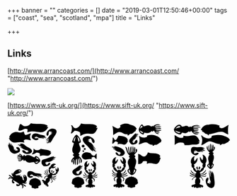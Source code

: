 +++
banner = ""
categories = []
date = "2019-03-01T12:50:46+00:00"
tags = ["coast", "sea", "scotland", "mpa"]
title = "Links"

+++
## Links


[http://www.arrancoast.com/](http://www.arrancoast.com/ "http://www.arrancoast.com/")

![](https://www.arrancoast.com/wp-content/uploads/2018/06/coast150.jpg)

[https://www.sift-uk.org/](https://www.sift-uk.org/ "https://www.sift-uk.org/")

<svg version="1.1" viewBox="0 0 573 170.79" class="sift-logo-svg">
<g id="Layer_T">
	<g>
		<path d="M471.91,56.74c8.69-1.6,15.36,1.67,20.89-3.67c0.63-0.6,1.23-2.14,0.9-2.53c-0.65-0.76-1.79-0.19-3.2-0.85
			c0.81-1.34,3.2-0.58,4.04-1.48c-10.74-26.89-21.29-9.47-41.42-14.6c-2.05,1.29,0.84,3.75-1.73,4.77
			c-10.29,4.1-19.71-7.36-21.84-6.21c0.61,2.96,1.19,20.76,0.25,24.58c1.69,0.62,7.72-8.25,21.02-5.29c2.5,0.56,4.23,2.04,4.26,5.68
			C455.1,58.24,465.32,57.96,471.91,56.74"/>
		<path d="M524.34,115.58c0.7-2.77,2.06-5.5,2.21-8.33C530.12,108.81,526.68,113.17,524.34,115.58 M518.36,107.58
			c0.85,2.43,0.96,4.95,2.24,7.32C518.5,114.22,513.86,109.18,518.36,107.58 M528.4,81.04c0.69-1.76,2.48-1.8,1.85-2.63
			c-0.82-1.89-3.55-1.9-2.24-4.52c4.91-3.96,7.47-10.33,3.85-12.91c-1.95,2.54-0.31,7.69-3.31,8.6c1.1-4.46,2.54-8.74,0.59-13.47
			c-2.16,3.64-0.55,9.92-2.79,11.97c0.46-4.48,0.97-7.86-0.53-13.48c-2.16,5.25,0.12,10.58-2.69,15.82
			c-1.26-5.17,0.4-11.73-0.76-16.89c-3.39,3.19-0.8,14.55-1.98,17.78c-2-4.7-2.5-9.94-2.11-14.59c-3.42,4.91-0.45,10.51,0.28,15.52
			c-3.58-4.26-3.95-8.5-4.36-12.67c-4.74,4.57,0.63,12.07,6.03,17.29c-1.19,0.87-2.67,1.96-2.85,2.84c0.22,1.14,2.55,1.6,2.66,2.5
			c-7.86,9.98-1.35,15.11-2.12,22.68c-8.03,6.12-2.81,7.93,3,14.31c5.57,0.35,9.03-7.93,9.63-11.81c-0.71-1.98-1.33-1.18-2.96-3.19
			C529.04,95.98,533.97,89.6,528.4,81.04"/>
		<path d="M568.79,5.71c-8.5,4.1-18.12,13.58-24.23,5.13c0.1-1.23,1.01-1.71,0.93-3.09c-8-4.11-19.54-5.1-29.33-2.28
			c-0.11-0.05-0.24-0.09-0.34-0.12c-0.25-0.09-0.78-0.27-1.04-0.24c-7.97,0.74-13.99,6.07-17.25,12.93
			c1.31,2.08,5.19,1.59,2.85,4.84c5.91,0.78,7.89,7.33,11.89,6.2c0.09-0.03,0.17-0.06,0.26-0.09c2.4,0.05,2.55,3.54,4.99,3.54
			c0.96-0.73-0.04-2.28,0.56-3.09c7.32,0.67,21.6-6.3,32.2-6.16c6.81,0.09,11.84,5.88,17.79,6.86
			C566.82,23.89,566.81,11.86,568.79,5.71"/>
		<path d="M487.19,112.19c2.12,0.46,3.86,6.56,0.97,9.36c-0.69-4.7-3.88-4.93-2.63-7.22C487.05,114.97,487.62,115.38,487.19,112.19
			 M496.03,114.63c-1.58,0.54-2.18,0.93-1.46-2.23c-2.18,0.33-4.41,6.31-1.77,9.28C493.89,117.03,497.1,117,496.03,114.63
			 M510.98,135.95c-0.81-0.17-2.33,1.12-3.44,1.31c-1.17,0.18-3.5,0.23-4.73,0.2c-1.79-0.04-5.2,0.07-6.42-1.12
			c0.01-0.32,0.01-0.65-0.01-1c2.35,0.76,7.21,0.24,9.5-0.63c1.52-0.59,4.6-2.58,5.73-3.74c0.62-0.67-0.34-3.47-0.92-2.27
			c-2.43,5.07-11.62,5.87-14.39,5.4c-0.26-0.04-0.05-0.52-0.07-0.76c1.05-1.69,5.53-0.98,7.52-2.29c1.3-0.85,8.84-8.26,6.07-9.84
			c-1.07,2.55-1.56,2.46-3.26,4.48c-1.09,1.27-3.89,3.68-4.7,4.22c-1.17,0.8-4.43,0.98-5.88,1.83c-0.07-0.36-0.15-0.68-0.24-0.96
			c-0.02-0.05-0.2-0.49-0.22-0.53c-0.13-0.26-0.28-0.54-0.44-0.79c-0.06-0.07-0.12-0.14-0.18-0.23c-0.19-0.28-0.4-0.56-0.64-0.8
			l0.01,0.01c0.21-0.06,0.38-0.13,0.54-0.2c0.04-0.02,0.07-0.03,0.11-0.06c0.16-0.07,0.29-0.15,0.39-0.24
			c0.02-0.01,0.04-0.03,0.04-0.04c0.11-0.07,0.19-0.17,0.26-0.26c0.01-0.01,0.03-0.02,0.04-0.05c0.07-0.09,0.15-0.19,0.19-0.31
			c0.01-0.01,0.01-0.04,0.02-0.07c0.05-0.1,0.07-0.2,0.11-0.32c0-0.01,0-0.02,0.01-0.04c0.01-0.01,0-0.02,0-0.02
			c1.91-0.15,6.28-3.57,7.79-5.57c1.46-1.89,1.94-4.04,1.33-5.26c0.09,0.01,0.18,0.04,0.27,0.05c2.17,0.06,3.42-2.01,3.96-5.57
			c0.41-2.56,0.6-4.78-0.31-5.98c2.95-2.42,3.89-7.8,2.06-13.13c-1.9-5.46-6.06-9.05-9.9-8.82c3.73,4.58,1.31,13.26-0.21,14.07
			c0,0-3.3-4.71-5.43-9.12c-0.89,2.66-0.86,6.08,0.32,9.49c1.48,4.29,4.37,7.42,7.42,8.46c-0.88,1.02-1.53,2.36-1.76,3.92
			c-0.35,2.21,0.7,4.76,1.68,5.72c-1.24,0.13-2.76,1.11-3.95,2.69c-1.08,1.42-2.84,4.18-3.69,6.28c-0.44-0.57-1.13-1.09-2.02-1.44
			c-0.01,0-0.02,0-0.03-0.02c-0.2-0.08-0.4-0.15-0.61-0.21c-0.04-0.01-0.08-0.01-0.1-0.03c-0.24-0.07-0.46-0.13-0.7-0.18h-0.07
			c-0.21-0.06-0.43-0.09-0.65-0.12c-0.06,0-0.12-0.01-0.18-0.01l-1.52-0.05c-0.06,0-0.12,0.01-0.19,0.01
			c-0.22,0.02-0.44,0.03-0.67,0.07c-0.02,0-0.03,0-0.06,0c-0.24,0.05-0.48,0.09-0.71,0.14c-0.04,0.01-0.07,0.01-0.1,0.01
			c-0.22,0.08-0.42,0.13-0.62,0.2c-0.02,0.01-0.02,0.01-0.04,0.01c-0.9,0.31-1.65,0.77-2.13,1.33c-0.67-2.15-1.66-4.32-2.5-5.64
			c-0.94-1.45-2.21-2.36-3.28-2.56c0.93-0.79,1.54-2.68,1.3-4.69c-0.16-1.42-0.7-2.68-1.46-3.61c2.79-0.92,6.09-3.47,8.07-7.72
			c1.58-3.37,1.85-6.76,1-9.38c-2.72,4.39-6.68,9.04-6.68,9.04c-1.36-0.75-3.26-8.73,0.29-12.86c-3.48-0.24-7.38,3-9.28,7.95
			c-1.86,4.87-1.18,9.81,1.42,12.05c-0.88,1.08-0.76,3.1-0.48,5.46c0.37,3.27,1.96,4.46,3.85,4.52c0.09,0,0.16-0.02,0.24-0.03
			c-0.62,1.03-0.35,2.94,0.78,4.69c1.18,1.83,4.21,5.27,6.1,5.54h-0.01c0.01,0.04,0.01,0.05,0.01,0.06
			c0.01,0.11,0.03,0.21,0.07,0.33c0,0.02,0.01,0.04,0.01,0.06c0.03,0.11,0.08,0.22,0.16,0.33c0,0.02,0.02,0.04,0.04,0.06
			c0.06,0.08,0.14,0.18,0.22,0.26c0.01,0.01,0.03,0.03,0.05,0.05c0.11,0.09,0.23,0.18,0.38,0.26c0.03,0.01,0.07,0.03,0.11,0.06
			c0.16,0.08,0.31,0.15,0.52,0.22l0.01,0.01c-0.25,0.22-0.49,0.49-0.71,0.75c-0.06,0.07-0.12,0.16-0.19,0.22
			c-0.19,0.23-0.35,0.49-0.51,0.75c-0.03,0.04-0.25,0.48-0.27,0.53c-0.11,0.26-0.21,0.58-0.31,0.94c-1.37-0.93-4.63-1.3-5.73-2.16
			c-0.74-0.59-3.38-2.81-4.39-4.15c-1.57-2.07-0.89-0.92-1.81-3.51c-2.85,1.48,3.01,7.74,4.23,8.67c1.87,1.4,6.41,0.97,7.31,2.71
			c-0.05,0.23-0.1,0.5-0.13,0.77c-3.7-0.36-12.66-1.42-12.66-5.45c-1.27-0.41-1.68,1.52-1.11,2.22c1.03,1.22,2.69,2.6,4.16,3.28
			c2.2,1,7,1.79,9.43,1.18c-0.05,0.34-0.09,0.67-0.11,1c-1.33,1.11-4.69,0.81-6.49,0.74c-1.25-0.06-3.55-0.23-4.68-0.49
			c-1.11-0.25-2.18-1.62-2.98-1.49c-0.43,1.2-0.03,1.94,1.15,2.23c2.49,1.93,9.97,0.52,12.93,0.95c0,0.19,0.01,0.4,0.03,0.58
			c-2.41,0.39-5.62,2.94-6.2,4.03c-0.41,0.78-3.96,5.07-1.89,4.94c0.62-0.28,2.39-3.58,2.76-4.3c1.04-1.25,1.53-1.73,4.25-2.89
			c0.7-0.31,1.2,0.2,1.6,0.12c0.01,0.02,0.03,0.06,0.04,0.07c0,0,0.86,1.12,1.6,1.5c0.05,0.03,0.1,0.06,0.15,0.08
			c0.26,0.12,0.51,0.23,0.81,0.33c-2.07,1.32-3.55,3.94-3.68,7c-0.01,0.34-0.03,0.66-0.04,0.99c-0.02,0.06-0.02,0.13-0.02,0.19
			c0.01,0.02,0,0.02,0.01,0.04c-0.13,2.58-0.86,4.73,1.09,5.99l-0.42-0.01c-1.77,2.34-0.58,1.22-4.08,2.49
			c-1.57,0.56-4.05,0.24-5.18,1.7c-0.96,1.25-1.09,3.25,0.45,4.29c2.99,2.05,2.99-1.16,4.72-1.84c-1.8,3.66,3.14,5.48,4.07,1.91
			c0.61,1.84,2.77,2.77,4.85,2.7c2.07,0.19,4.3-0.6,5.07-2.4c0.62,3.61,5.7,2.08,4.2-1.67c1.68,0.78,1.39,3.99,4.56,2.1
			c1.63-0.94,1.65-2.94,0.8-4.24c-1-1.52-3.51-1.34-5-2c-3.38-1.48-2.3-0.28-3.88-2.73l-0.4,0c2.05-1.15,2.19-3.33,2.28-5.91
			c0.01,0,0-0.02,0-0.03c0.01-0.07,0.01-0.13,0.02-0.19c0.01-0.32,0.01-0.63,0.03-0.98c0.13-3.06-1.12-5.76-3.08-7.22
			c0.3-0.06,0.56-0.16,0.82-0.26c0.06-0.02,0.1-0.05,0.17-0.08c0.78-0.35,1.72-1.41,1.72-1.41c0.01-0.02,0.03-0.04,0.05-0.06
			c0.39,0.1,0.99,0.04,1.68,0.39c2.62,1.31,2.26,1.51,2.72,2.13c0.59,0.8,2.37,4.99,2.64,5.64c1.49,1.28,0.4-2.35,0.42-2.27
			c-0.27-1-1.52-2.81-1.94-3.79c-0.6-1.37-2.47-3.46-4.84-3.98c0.01-0.18,0.04-0.39,0.06-0.58c3-0.24,10.66,1.58,13.33-0.19
			C510.84,137.89,511.3,137.17,510.98,135.95"/>
		<path d="M514.23,154.73c-0.24-6.53,4.65-7.73,1.68-13.85c-10.02,1.86-5.53,18.58,0.44,23.56c1.55,1.28,6.49,3.88,9.6,3.34
			c7.35-1.33,7.4-10.28,6.43-18.76c-0.99-8.44-1.02-19.89-6.62-24.28c-0.57,0.92,1.84,4.91,0.52,5.54c-1.61-2.49-3-6.53-5.19-7.51
			c0.08,0.76,3.36,4.83,2.05,5.41c-0.82-1.03-3.51-5.55-4.43-5.57c0.85,2.83,4.56,7.29,4.74,10.41c0.26,0.43-0.07,0.7-0.54,0.65
			c-0.92-1.91-4.13-8.31-5.58-8.77c0.99,3.24,5.96,10.72,6,13.58c0,0.19-0.35,0.28-0.37,0.48c-1.22-2.33-3.32-9.12-5.79-9.88
			c5.29,9.96-0.14,11.86,6.5,23.77c-0.65-0.41-1.76-1.53-1.76-1.53s-0.34-0.04-0.34,0.28c0.93,1.35,1.4,1.16,1.79,2.31
			c-0.19,0.16-0.34,0.39-0.34,0.39l-2.43-2.3c0,0-0.3,0.02-0.41,0.23c0.31,0.75,2.43,2.95,2.3,3.02c-0.04,0.03-0.19,0.4-0.33,0.31
			c-0.76-0.46-1.86-2.43-2.53-2.48c-0.24-0.02-0.27,0.17-0.24,0.37c0.05,0.53,2.15,2.62,2.08,3.24c-0.05,0.39-1.9-0.41-2.84-0.7
			C517.66,155.43,514.95,155.52,514.23,154.73"/>
		<path d="M480.18,79.23c5.25,0.66,7.27-3.95,11.6-0.72c-3.62,9.48-16.21,4.32-18.94-1.91c-0.71-1.61-1.51-6.74-0.35-9.72
			c2.77-7.01,7.9-4.21,14.55-3.77c6.62,0.46,11.79-2.94,20.54,3.21c-1.64,0.88-5.02,0.33-5.49,1.74c2.09,0.97,5.4,1.99,6.27,3.87
			c-0.63,0.1-3.07-2.04-3.5-0.67c0.87,0.55,3.39,1.04,3.45,1.91c-2.34-0.16-5.11-2.17-7.65-1.64c-0.36-0.16-0.57,0.22-0.52,0.66
			c1.58,0.45,4.1,0.54,4.52,1.83c-2.67-0.23-6.13-1.75-8.46-1.15c-0.16,0.03-0.22,0.4-0.37,0.45c1.93,0.64,6.26,0.11,6.97,2.31
			c-8.31-2.84-11.43,2.73-19.17-4.99c0.16,0.69,0.78,1.89,0.78,1.89s-0.05,0.34-0.29,0.31c-0.84-1.06-0.58-1.49-1.4-1.99
			c-0.17,0.16-0.39,0.28-0.39,0.28l1.24,2.62c0,0-0.09,0.29-0.28,0.37c-0.51-0.38-1.73-2.67-1.82-2.56
			c-0.02,0.03-0.36,0.15-0.32,0.3c0.19,0.78,1.47,2.06,1.34,2.73c-0.03,0.22-0.18,0.22-0.34,0.18c-0.4-0.1-1.54-2.37-2.03-2.36
			c-0.32,0.01-0.23,1.64-0.18,2.59C480.17,75.97,479.69,78.5,480.18,79.23"/>
		<path d="M500.93,44.81c-0.08,6.53-3.06,13.17-2.25,13.03c6.27-1.03,15.1-9.95,20.84-9.84c8.95,0.17,16.61,7.12,26.84,6.84
			c0.69,0.75-0.89,2.15,0.33,2.87c3.38,0.09,4.07-3.1,7.42-3.03c0.12,0.03,0.23,0.06,0.36,0.09c5.39,1.22,9.35-4.69,14.45-5.24
			c-1.53-3.03,1.68-2.48,3.08-4.36c-1.78-6.38-7.65-8.01-13.22-10.49c-0.19-0.09-0.63-0.06-0.83-0.06c-0.1-0.01-0.2,0-0.3,0.02
			c-6.24-4.6-25.4-3.81-32.72-0.27c-0.26,1.26,0.44,1.75,0.34,2.87c-6.34,7.57-22.2,0.71-25.92-4.84
			C496.59,31.83,501.02,38.3,500.93,44.81"/>
		<path d="M432.47,15.66c0.73-2.86,10.05-11.33,12.11-4.23C441.01,13.04,435.16,13.31,432.47,15.66 M431.54,20.35
			c2.55,0.96,10.15,3.84,13.11,4.01C443.82,29.9,430.49,22.51,431.54,20.35 M493.96,26.08c-4.1-2.65-13.14-1.91-14.69-4.58
			c4.1,0.35,7.33,1.6,12.35-0.64c-4.06-2.29-9.59-0.01-14-3.25c5-1.84,9.69,0.89,14.26-0.86c-2.1-3.98-11.83-1.21-14.65-2.51
			c4.68-2.73,13.93-1.84,19.74-1.67c-5.61-3.84-15.54-1.74-20.31-0.55c4.52-4.67,12.76-3.59,17.98-3.54
			c-5.36-3.57-16.46-2.58-22.41,2.68c-0.71-1.06-1.53-1.47-2.39-1.58c-1.07,1.08-2.04,1.52-2.95,1.66
			c-8.97-6.75-8.47-0.68-18.57-1.32c-4.85-10.29-16.25-1.85-20.1,6.65c-1.06,10.64,14.38,14.46,16.88,13.46
			c2.81-1.19,1.89-2.54,3.7-4.51c10.85,1.6,8.41,3.49,17.85-3.37c0.79,1.01,1.51,1.58,2.37,1.99c2.02-1.04,2.51-3.32,4.74-2.07
			c4.12,8.07,12.23,8.63,17.38,7.49c-1.71-1.9-13.22-1.9-13.58-5.59C481.53,25.1,487.79,28.45,493.96,26.08"/>
	</g>
</g>
<g id="Layer_F">
	<path d="M285.18,33.75c-2.01,4.04-4.48,11.45-8.15,10.8c-3.02-0.54-3.17-6.81-6.47-6.05c0.69,0.92-1.63,17.09-0.81,15.32
		c2.47,0.83,5.29-3.61,7.01-5.53c2.99-0.25,5.4,0.44,7.08,2.3c0.94,1.5-1.52,5.62-0.28,5.11c12.98-5.24,18.02,9.75,26.55-9.09
		c0.31-0.67-1.26-0.54-2.12-0.41c0.03-1.51,1.97-0.83,1.35-2.73C305.92,32.86,285.18,33.75,285.18,33.75"/>
	<path d="M361.32,76.11c-2.48,6.88-5.87,10.95-10.97,10.95c-4.43,0-9.99-7.99-14.54-6.4c1,1.51-0.2,25.87,0.74,25.72
		c4.62-0.7,9.59-0.43,11.84-6.98c3.31-0.73,7.07-1.24,10.1,0.07c1.45,2.39-0.97,4.46,0.42,6.13c17.44-6.6,27.7,13.15,35.02-15.36
		c-0.56-0.94-1.56-0.76-2.6-0.5c-0.07-2.47,1.96-1.39,1.44-4.63C386.15,75.24,371.04,81.31,361.32,76.11"/>
	<path d="M335.62,153.55c-0.27-1.43-1.1-1.46-0.8-2.97c0.55-2.68-0.96-1.75-1.01-3.78c-0.1-3.7-2.62-2.07-3.1-3.67
		c-0.78-2.61-2.64-0.73-3.2-1.77c-1.02-1.89-2.06-0.19-2.94-1.5c-1.39-2.05-3.21,0.47-4.13-0.79c-0.9-1.26-1.7-0.75-1.7-0.75
		s-0.8-0.51-1.71,0.75c-0.91,1.26-2.73-1.26-4.11,0.79c-0.88,1.31-1.92-0.39-2.94,1.5c-0.57,1.05-2.61-0.75-3.21,1.77
		c-0.38,1.63-3.2,0.51-3.09,3.67c0.05,2.01-1.66,1.18-1.02,3.78c0.36,1.51-0.54,1.54-0.81,2.97c-0.27,1.44-1.06,3.44,7.48,6.7
		c-0.7,4.47-0.96,6.31,5.72,6.07c0,0,1.17,1.55,2.94,1.21h1.5c1.77,0.34,2.94-1.21,2.94-1.21c6.68,0.24,6.42-1.6,5.73-6.07
		C336.7,156.99,335.9,154.99,335.62,153.55"/>
	<path d="M269.87,8.29c7.51,4.05,16.31,11.48,20.86,2.07c-0.19-1.33-1.03-1.81-1.08-3.29c6.59-4.82,17.72-6.79,25.32-2.01
		c0.11-0.03,0.2-0.05,0.29-0.05c0.21-0.03,0.66-0.09,0.87-0.01c6.39,2.35,12.82,3.69,16.28,10.94c-0.94,2.32-4.37,1.98-2.03,5.37
		c-5.09,1.12-7.64,8.36-13.49,7.44c-0.14-0.02-0.26-0.04-0.39-0.07c-3.45,0.24-3.33,4.02-6.82,4.21c-1.46-0.7-0.17-2.47-1.09-3.29
		c-10.44,1.29-12.47-6.17-21.7-5.52c-5.93,0.4-11.12,6.1-15.07,7.38C271.93,24.72,271.97,15.17,269.87,8.29"/>
	<path d="M340,45.11c0.02-5.72-2.38-11.81-1.2-10.96c5.6,3.96,13.11,6.24,20.27,1.95c0.45-0.93-0.54-1.46-0.35-2.6
		c5.87-3.05,18.49-3.5,24.3,0.83c0.09-0.02,0.18-0.02,0.27-0.02c0.18,0.01,0.57-0.01,0.75,0.07c5.12,2.38,10.37,5.99,12.18,11.82
		c-1.21,1.66-2.09,0.63-0.6,3.41c-4.59,0.39-10.17,8.61-15.09,7.37c-0.13-0.04-0.23-0.06-0.34-0.1c-3.03-0.15-3.54,2.75-6.6,2.57
		c-1.15-0.7,0.56-2.6-0.4-2.6c-10.82,0-9.81-6-17.9-6.32c-5.2-0.19-13.7,5.21-17.54,5.21C336.93,55.74,339.98,50.7,340,45.11"/>
	<path d="M283.54,111.11c2.14,0.39,4.09,6.43,1.3,9.29c-0.86-4.67-4.06-4.82-2.88-7.13C283.52,113.86,284.1,114.27,283.54,111.11
		 M292.47,113.33c-1.56,0.59-2.15,0.99-1.55-2.18c-2.15,0.38-4.18,6.36-1.44,9.28C290.42,115.78,293.63,115.67,292.47,113.33
		 M308.83,134.57c-0.8-0.15-2.28,1.16-3.39,1.37c-1.16,0.21-4.15,0.65-5.4,0.65c-1.78,0.01-5.18,0.18-6.45-0.96
		c0-0.34,0.3-0.99-0.04-1.02c2.91,0.27,6.07,0,8.45-0.49c1.59-0.34,3.56-1.93,4.65-3.11c0.61-0.68,0.28-2.62-0.98-2.24
		c-0.2,4-8.53,4.39-12.24,4.62c-0.03-0.27-0.07-0.53-0.11-0.77c0.99-1.71,5.51-1.1,7.44-2.43c1.27-0.87,5.64-7.94,2.59-8.95
		c-0.51,2.7-0.01,1.45-1.25,3.75c-0.8,1.45-2.49,3.56-3.26,4.11c-1.15,0.82-4.41,1.07-5.83,1.94c-0.09-0.36-0.17-0.67-0.27-0.95
		c-0.02-0.05-0.21-0.48-0.24-0.52c-0.14-0.26-0.31-0.52-0.46-0.77c-0.06-0.07-0.13-0.15-0.18-0.23c-0.21-0.27-0.44-0.54-0.66-0.78
		c0,0.01,0,0.01,0.01,0.01c0.19-0.09,0.36-0.14,0.52-0.23c0.05,0,0.07-0.02,0.11-0.05c0.14-0.08,0.28-0.16,0.37-0.25
		c0.03-0.01,0.04-0.03,0.04-0.03c0.11-0.09,0.18-0.19,0.25-0.26c0.02-0.03,0.03-0.05,0.05-0.06c0.06-0.11,0.12-0.2,0.16-0.32
		c0.01-0.02,0.02-0.06,0.02-0.07c0.04-0.1,0.06-0.2,0.09-0.31c0-0.03,0.01-0.03,0.01-0.05c0-0.01,0-0.01,0-0.01
		c1.89-0.2,6.15-3.69,7.59-5.71c1.38-1.92,1.79-4.06,1.15-5.26c0.09,0.01,0.18,0.04,0.26,0.04c2.17,0.01,2.38-2.29,2.41-5.12
		c0.01-2.05-0.1-3.78-0.95-4.63c2.02-2.2,2.14-6.5,0.1-10.47c-2.11-4.05-5.79-6.42-8.75-5.86c3.44,3.19,2.54,10.23,1.44,11.01
		c0,0-3.13-3.33-5.29-6.55c-0.4,2.16,0.03,4.84,1.34,7.38c1.65,3.18,4.27,5.32,6.77,5.83c-0.58,0.88-0.93,2-0.94,3.24
		c-0.01,1.76,0.65,3.32,1.68,4.26c-1.25,0.16-2.73,1.15-3.87,2.75c-1.03,1.44-2.67,4.22-3.45,6.34c-0.46-0.57-1.18-1.06-2.07-1.39
		c-0.02-0.01-0.02-0.01-0.04-0.02c-0.19-0.07-0.4-0.14-0.62-0.19c-0.03-0.02-0.07-0.03-0.11-0.04c-0.22-0.06-0.46-0.12-0.69-0.16
		c-0.03,0-0.06,0-0.08-0.01c-0.21-0.04-0.44-0.06-0.66-0.09c-0.05-0.01-0.12-0.01-0.18-0.02l-1.51-0.02
		c-0.07,0.02-0.14,0.02-0.2,0.03c-0.2,0.01-0.43,0.03-0.65,0.05c-0.03,0.01-0.05,0.01-0.07,0.01c-0.26,0.06-0.47,0.1-0.7,0.16
		c-0.05,0.01-0.08,0.02-0.12,0.03c-0.21,0.06-0.41,0.12-0.62,0.21c-0.01,0-0.01,0-0.04,0.01c-0.9,0.33-1.62,0.8-2.08,1.36
		c-0.75-2.13-2.36-4.93-3.37-6.38c-1.12-1.62-2.58-2.63-3.82-2.82c1.03-0.93,1.72-2.47,1.73-4.22c0.01-1.25-0.34-2.36-0.89-3.25
		c2.5-0.47,5.16-2.59,6.85-5.75c1.35-2.51,1.81-5.17,1.45-7.35c-2.22,3.19-5.39,6.47-5.39,6.47c-1.09-0.8-1.89-7.84,1.6-10.98
		c-2.96-0.62-6.67,1.71-8.82,5.73c-2.12,3.95-2.06,8.26-0.05,10.47c-0.87,0.82-0.99,2.56-1.01,4.61c-0.01,2.85,0.16,5.13,2.32,5.16
		c0.1,0.01,0.17-0.03,0.28-0.04c-0.67,1.19-0.28,3.34,1.07,5.28c1.41,2.04,5.63,5.59,7.52,5.81c0,0,0,0.02-0.01,0.02
		c0.01,0.02,0.02,0.03,0.02,0.05c0.02,0.11,0.03,0.22,0.08,0.31c0.01,0.03,0.02,0.05,0.03,0.07c0.03,0.11,0.1,0.22,0.16,0.32
		c0.02,0.03,0.03,0.04,0.05,0.04c0.06,0.1,0.13,0.2,0.23,0.27c0.02,0.02,0.03,0.04,0.04,0.04c0.11,0.1,0.24,0.17,0.39,0.26
		c0.03,0.02,0.07,0.03,0.11,0.06c0.16,0.07,0.32,0.15,0.53,0.22h0.01c-0.26,0.23-0.47,0.49-0.69,0.75
		c-0.05,0.09-0.12,0.16-0.17,0.24c-0.17,0.24-0.33,0.5-0.49,0.76c-0.02,0.04-0.22,0.48-0.23,0.52c-0.1,0.27-0.19,0.61-0.28,0.95
		c-1.42-0.9-4.67-1.19-5.81-2.05c-0.77-0.57-2.42-2.68-3.2-4.15c-1.21-2.32-0.73-1.06-1.21-3.77c-3.06,0.96,1.22,8.09,2.47,9
		c1.93,1.35,6.45,0.82,7.41,2.53c-0.04,0.23-0.07,0.5-0.11,0.76c-3.7-0.26-10.34-0.34-10.44-3.92c-0.94-0.35-1.21,1.37-0.75,1.98
		c0.79,1.07,1.62,1.6,2.73,2.16c1.67,0.86,5.94,1.68,8.34,1.01c-0.04,0.34-0.06,0.67-0.07,1c-1.28,1.14-4.42,0.77-5.75,0.86
		c-0.92,0.08-1.96,0.21-2.81,0c-0.82-0.2-1.9-1.39-2.49-1.25c-0.29,1.06,0.02,1.7,0.9,1.94c1.9,1.67,7.17,0.03,10.14,0.39
		c0.01,0.19,0.03,0.39,0.05,0.58c-2.39,0.43-6.13,2.85-6.8,4.68c-0.48,1.31,0.27,4.55,1.06,5.64c-0.07-0.08,2.71,3.93,2.64,1.39
		c-0.42-0.8-2.36-4.35-2-5.93c0.31-1.35,1.4-2.09,4.09-3.32c0.7-0.32,1.21-0.5,1.6-0.58c0.02,0.03,0.03,0.04,0.05,0.07
		c0,0,0.91,1.08,1.66,1.46c0.04,0.02,0.1,0.04,0.14,0.07c0.27,0.12,0.52,0.21,0.83,0.31c-2.03,1.35-3.41,4-3.44,7.05
		c-0.01,0.34-0.01,0.65-0.01,0.97c0,0.07,0,0.13,0,0.19v0.04c-0.03,2.57,0.06,4.75,1.93,5.96l-0.38-0.01
		c-1.6,2.37-0.51,1.22-3.75,2.58c-1.46,0.6-3.8,0.33-4.82,1.81c-0.86,1.27-0.91,3.26,0.56,4.25c2.88,1.98,2.77-1.21,4.39-1.93
		c-1.58,3.69,3.13,5.4,3.87,1.82c0.66,1.83,2.7,2.68,4.67,2.58c1.95,0.14,4.03-0.7,4.68-2.5c0.7,3.56,5.43,1.93,3.9-1.78
		c1.61,0.76,1.46,3.95,4.37,2.01c1.51-0.98,1.45-2.97,0.62-4.25c-0.99-1.49-3.35-1.27-4.78-1.88c-3.24-1.4-2.17-0.23-3.74-2.62
		h-0.38c1.89-1.19,2.02-3.37,2.03-5.93v-0.04v-0.19v-0.97c0.02-3.04-1.32-5.7-3.33-7.1c0.3-0.08,0.56-0.17,0.81-0.29
		c0.06-0.01,0.11-0.06,0.16-0.07c0.77-0.38,1.68-1.46,1.68-1.46c0.01-0.01,0.03-0.05,0.04-0.05c0.39,0.08,0.91,0.26,1.61,0.6
		c2.66,1.24,3.52,1.75,4.06,4.13c0.07,1.29-1.68,4.35-2.12,5.15c-0.1,2.54,2.72-1.45,2.67-1.36c0.79-1.06,1.58-4.3,1.13-5.61
		c-0.64-1.85-4.34-4.32-6.73-4.78c0.02-0.18-0.15-0.62,0.05-0.58c3.16,0.62,11.4,1.01,13.98-0.81
		C308.77,136.49,309.2,135.77,308.83,134.57"/>
	<path d="M324.98,52.57c3-3.06,1.73-6.92,7.88-8.65c6.2,10.13-7.95,13.39-13.3,12.06c-1.37-0.34-3.98-3.04-5.36-5.27
		c-3.27-5.28,0.82-9.84,5.27-13.51c4.42-3.64,7.09-9.45,11.89-10.08c0.14,0.88-1.74,1.76-1.04,2.75c1.7-1,3.21-1.98,5.85-1.23
		c-0.47,0.71-4.69,0.85-4.01,1.79c0.8-0.37,4.22-1.12,5.14-0.45c-1.95,1.52-4.93,0.93-5.85,2.98c-0.29,0.18-0.14,0.5,0.18,0.67
		c1.09-0.91,2.4-1.8,3.4-1.32c-1.76,1.51-4.15,2.5-4.93,4.45c-0.06,0.12,0.14,0.33,0.11,0.47c1.38-1.07,2.9-3.67,4.6-2.84
		c-6.73,3.45-3.51,8.37-12.51,10.22c0.54,0.19,1.65,0.32,1.65,0.32s0.19,0.2,0.04,0.36c-1.1,0.09-1.27-0.29-2.01,0.06
		c0.02,0.19,0,0.39,0,0.39l2.36,0.37c0,0,0.14,0.19,0.1,0.38c-0.52,0.18-2.64-0.03-2.62,0.08c0.01,0.03-0.08,0.33,0.03,0.38
		c0.63,0.23,2.12-0.07,2.5,0.34c0.12,0.13,0.05,0.23-0.06,0.32c-0.27,0.24-2.34-0.03-2.59,0.33c-0.14,0.22-0.19,2.03,0.43,2.48
		C322.86,50.73,324.25,52.5,324.98,52.57"/>
	<path d="M290.27,80.19c0.6-0.55,1.88-1.58,1.63-1.75c-0.39-0.3-2.69,0.4-3.09,0.23c-0.15-0.07-0.27-0.15-0.16-0.3
		c0.29-0.48,2.1-0.51,2.74-0.86c0.13-0.06-0.09-0.32-0.08-0.36c-0.01-0.11-2.39,0.55-3.04,0.47c-0.1-0.14,0-0.37,0-0.37l2.57-0.84
		c0,0-0.1-0.18-0.13-0.39c-0.97-0.18-1.02,0.23-2.35,0.38c-0.21-0.12-0.05-0.34-0.05-0.34s1.23-0.37,1.77-0.68
		c-10.97,0.14-10.15-4.94-18.63-8.03c1.91-0.9,5.12,1.9,7.08,2.64c-0.09-0.13,0.08-0.37-0.03-0.48c-1.53-1.7-5.28-2.77-7.59-4.18
		c1.12-0.53,3.22,0.85,4.79,1.51c0.32-0.23,0.36-0.58-0.03-0.7c-1.75-1.76-5.21-2.16-7.21-3.4c0.56-0.48,2.92,0.66,3.97,0.84
		c0.47-1.07-2.82-1.2-3.26-1.62c1.83-0.6,4.47,0.37,6.76,0.97c0.47-1.09-1.99-1.54-2.13-2.4c5.73-0.43,9.99,1.38,16.3,3.95
		c6.33,2.58,13.31,9.29,11.33,15.04c-0.84,2.44-4.62,4.97-6.14,5.58c-5.85,2.34-19.32-0.92-16.66-8.81
		c5.46,0.24,4.36,4.21,9.03,6.56C288.52,82.64,289.53,80.66,290.27,80.19"/>
	<path d="M323.17,130.59c0.91-3.48,2.84-6.9,2.87-10.43C331.68,122.13,326.67,127.59,323.17,130.59 M313.94,120.84
		c1.03,2.95,0.94,5.94,2.59,8.84C314.2,128.93,307.84,122.14,313.94,120.84 M327.11,117c1.63-9.72,8.48-17.32-0.24-27.39
		c2.34-1.01,0.76-2.1,2.55-3.12c-1.32-2.24-4.23-2.42-2.63-5.3c6.31-4.38,9.35-11.37,4.39-14.16c-2.45,2.79,0.19,9.24-4.03,10.27
		c1.33-4.9,3.01-10.42,0.12-15.59c-2.66,4.02-0.29,12.53-3.36,14.79c0.4-4.9,1.17-10.27-1.16-16.42
		c-2.57,5.77,0.67,11.59-3.08,17.34c-2.1-5.63,0.42-11.24-1.44-16.86c-4.33,3.51-0.92,14.33-2.42,17.87
		c-3.14-5.14-2.19-15.26-4.11-17.32c-2.61,4.03,0.2,12.87,1.54,18.34c-5.36-4.63-4.27-17.45-10.39-17.53
		c3.65,6.8,3.45,16.7,11.72,22.8c-1.69,1.04-2.36,2.09-2.55,3.13c1.71,1.08,2.39,2.13,2.6,3.19c-10.93,11.87-1.04,17.89-1.7,26.83
		c-8.6,5.52-1.52,11.21,5.3,16.91c8.2,0.36,12.78-9.47,13.41-14.06C330.48,118.39,329.62,119.35,327.11,117"/>
	<path d="M341.05,15.55c0.22-3.01,4.49-12.06,6.51-4.68C345.42,12.64,343.05,13.02,341.05,15.55 M340.94,20.49
		c2.34,0.92,6.01,3.8,7.92,3.92C348.87,30.21,340.34,22.76,340.94,20.49 M391.69,24c-3-2.47-8.04-0.95-9.77-3.7
		c3.6,0.25,9,1.46,14.24-1.02c-5.03-2.27-11.95,0.27-16.23-2.99c4.07-2.07,10.92,0.65,15.74-1.32c-3.12-4.09-13.94-0.92-16.57-2.19
		c3.65-2.99,11.83-2.32,16.89-2.31c-5.42-3.86-13.75-1.37-17.7,0.01c3.24-5.01,10.54-4.12,15.09-4.22
		c-5.16-3.58-14.66-2.21-19.06,3.44c-0.77-1.09-1.54-1.48-2.3-1.57c-0.78,1.16-1.54,1.65-2.32,1.82c-8.75-6.8-13.31-0.28-19.87-0.73
		c-4.11-10.66-8.21-1.44-12.31,7.42c-0.19,10.39,10.69,14.79,12.2,13.7c1.69-1.31,0.96-2.7,1.94-4.8
		c7.12,1.44,12.22,3.26,19.42-4.17c0.82,1.02,1.54,1.6,2.33,2.01c1.61-1.15,1.7-3.54,3.81-2.3c4.74,8.32,8.23,8.54,12.54,7.21
		c-1.76-1.93-8.12-1.49-8.97-5.33C384.4,24.01,388.01,26.88,391.69,24"/>
</g>
<g id="Layer_I">
	<path d="M189.37,1.97c-3.22,6.84-9.41,13.57-15.87,12.01c-5.31-1.3-4.89-7.99-10.01-7.33c4.12,5.63,1.58,16.95-0.54,20.58
		c3.61,1.4,6.53-3.73,9.75-6.57c5.32,0.02,10.48,1.32,13.6,4c1.8,2.25,0.08,10.77,2.33,9.25c22.37-15.12,32.04,8.04,43.05-20.11
		c-0.81-0.86-2.27-0.63-3.79-0.31c-0.06-2.4,2.87-1.46,2.15-4.59C220.52-0.24,201.63,6.49,189.37,1.97"/>
	<path d="M181.46,132.53c4.88-3.27,2.91-8.41,9.09-8.98c4.47,10.24-11.16,13.7-16.62,11.52c-1.41-0.57-5.09-3.01-6.17-5.43
		c-2.56-5.77,2.43-9.5,7.63-12.31c5.18-2.79,8.88-8.02,13.98-7.77c-0.01,0.89-2.1,1.41-1.54,2.5c1.92-0.68,4.11-1.75,5.82-1.19
		c-0.33,0.43-3.2,0.67-2.64,1.74c0.89-0.22,2.8-1.45,3.37-0.99c-1.59,1.32-4.57,1.83-5.86,3.67c-0.33,0.12-0.22,0.48,0.08,0.71
		c1.28-0.71,2.93-2.18,4-1.68c-1.83,1.49-4.97,2.7-6.08,4.45c-0.08,0.13,0.1,0.37,0.04,0.5c1.62-0.8,4.04-3.74,5.85-2.88
		c-7.03,3.4-5.58,8.5-15.24,8.71c0.53,0.3,1.65,0.62,1.65,0.62s0.17,0.23-0.01,0.37c-1.17-0.11-1.28-0.53-2.11-0.32
		c0.01,0.2-0.06,0.39-0.06,0.39l2.38,0.78c0,0,0.12,0.22,0.05,0.38c-0.56,0.08-2.75-0.49-2.73-0.38c0.01,0.03-0.13,0.3-0.02,0.38
		c0.59,0.33,2.2,0.3,2.52,0.77c0.12,0.16,0.02,0.24-0.1,0.32c-0.32,0.18-2.44-0.45-2.74-0.15c-0.19,0.2,1.07,1.18,1.66,1.72
		C178.39,130.4,180.48,132.3,181.46,132.53"/>
	<path d="M213.79,78.11c1.91,3.47,5.76,7.4,9.42,6.92c3-0.39,3.29-5.72,6.54-5.02c-0.71,0.77,0.1,14.61-0.68,13.07
		c-2.46,0.65-4.01-3.21-5.68-4.87c-2.95-0.27-5.36,0.27-7.07,1.82c-0.97,1.26,1.47,3.29,0.51,4.17c-12.48-2.98-20.1,7.18-26.48-8.05
		c-0.25-0.61,1.26-0.43,2.11-0.32c0-1.27-1.63-0.67-1.28-2.35C195.79,76.76,199.99,73.98,213.79,78.11"/>
	<path d="M165.41,154c0.26-1.41,1.06-1.43,0.77-2.92c-0.53-2.63,0.92-1.72,0.96-3.7c0.09-3.63,2.5-2.04,2.96-3.59
		c0.74-2.57,2.52-0.72,3.06-1.75c0.97-1.86,1.97-0.18,2.82-1.47c1.33-2.01,3.06,0.45,3.94-0.77c0.86-1.24,1.62-0.74,1.62-0.74
		s0.77-0.49,1.64,0.74c0.86,1.23,2.6-1.24,3.93,0.77c0.85,1.29,1.84-0.38,2.82,1.47c0.54,1.03,2.48-0.74,3.05,1.75
		c0.37,1.58,3.06,0.49,2.96,3.59c-0.06,1.97,1.58,1.15,0.98,3.7c-0.35,1.48,0.51,1.51,0.77,2.92c0.26,1.41,1.01,3.37-7.16,6.56
		c0.67,4.39,0.92,6.18-5.46,5.96c0,0-1.12,1.52-2.81,1.19h-1.42c-1.69,0.33-2.81-1.19-2.81-1.19c-6.38,0.23-6.12-1.57-5.47-5.96
		C164.38,157.37,165.15,155.41,165.41,154"/>
	<path d="M216,118.38c-0.48,2.77,0.03,2.42,1.37,1.89c1,2.02-1.74,2.15-2.48,6.23C212.5,124,214.17,118.74,216,118.38
		 M208.35,120.33c-0.99,2.04,1.76,2.14,2.57,6.2c2.35-2.54,0.61-7.78-1.24-8.1C210.2,121.19,209.69,120.84,208.35,120.33
		 M194.9,138.94c-0.32,1.05,0.05,1.68,1.08,1.9c2.23,1.59,8.86,0.15,11.42,0.41c0.01,0.17,0.03,0.35,0.05,0.51
		c-2.06,0.41-5.23,2.56-5.78,4.18c-0.39,1.15,0.29,3.98,0.97,4.91c-0.04-0.07,2.37,3.42,2.29,1.2c-0.38-0.7-0.96-1.03-1.75-0.96
		c0.25-1.09,0.42-2.2,0.48-3.33c0.46-2.08,0.66-2.73,2.94-3.82c0.61-0.29,1.05-0.45,1.39-0.53c0.01,0.01,0.03,0.04,0.03,0.04
		c0,0,0.79,0.95,1.44,1.28c0.05,0.01,0.09,0.04,0.14,0.05c0.21,0.09,0.43,0.18,0.69,0.25c-1.72,1.23-2.88,3.55-2.86,6.2v0.85v0.18
		v0.03c0,2.24,0.11,4.15,1.74,5.18h-0.33c-1.35,2.1-0.43,1.07-3.21,2.3c-1.23,0.54-3.25,0.34-4.1,1.64
		c-0.71,1.12-0.76,2.86,0.53,3.71c2.5,1.7,2.38-1.1,3.75-1.75c-1.31,3.24,2.75,4.67,3.34,1.55c0.56,1.58,2.35,2.31,4.02,2.19
		c1.7,0.09,3.45-0.65,4.01-2.25c0.64,3.13,4.67,1.63,3.31-1.59c1.39,0.63,1.3,3.42,3.77,1.7c1.26-0.87,1.21-2.61,0.48-3.71
		c-0.88-1.29-2.88-1.06-4.13-1.59c-2.78-1.19-1.85-0.18-3.23-2.25l-0.33,0.01c1.6-1.07,1.68-2.96,1.65-5.21v-0.04v-0.17
		c0-0.28,0-0.56-0.01-0.85c-0.02-2.67-1.21-4.98-2.95-6.17c0.26-0.08,0.49-0.16,0.71-0.26c0.03-0.03,0.08-0.05,0.13-0.07
		c0.64-0.34,1.42-1.28,1.42-1.28c0.01-0.02,0.02-0.04,0.03-0.06c0.34,0.07,0.77,0.23,1.38,0.5c2.3,1.07,2.5,1.71,3.01,3.78
		c0.08,1.13,0.25,2.22,0.52,3.31c-0.8-0.03-1.37,0.29-1.74,1c-0.05,2.21,2.32-1.3,2.27-1.22c0.68-0.96,1.32-3.78,0.91-4.94
		c-0.57-1.59-3.78-3.7-5.83-4.08c0.01-0.17,0.02-0.34,0.04-0.51c2.55-0.31,9.21,1.04,11.41-0.58c1.03-0.24,1.39-0.86,1.06-1.91
		c-0.7-0.13-1.94,1.04-2.9,1.23c-0.98,0.2-2.97,0.32-4.03,0.33c-1.55,0.03-4.45,0.24-5.54-0.76c-0.01-0.29-0.03-0.58-0.07-0.88
		c2.07,0.58,6.2-0.02,8.13-0.86c1.28-0.56,3.03-1.73,3.96-2.78c0.51-0.6,0.21-2.28-0.89-1.94c-0.12,3.5-8.13,4.28-11.31,4.51
		c-0.03-0.23-0.06-0.47-0.09-0.67c0.82-1.5,4.7-1.03,6.36-2.22c1.07-0.79,4.73-7.02,2.11-7.86c-0.41,2.36,0,1.28-1.03,3.29
		c-0.68,1.29-2.08,3.14-2.74,3.63c-0.97,0.76-3.77,1.01-4.97,1.79c-0.07-0.3-0.16-0.6-0.24-0.82c-0.01-0.05-0.18-0.43-0.2-0.47
		c-0.14-0.23-0.28-0.45-0.42-0.66c-0.05-0.07-0.1-0.14-0.15-0.22c-0.18-0.22-0.37-0.45-0.58-0.65h0c0.18-0.07,0.32-0.14,0.45-0.2
		c0.03-0.02,0.06-0.03,0.09-0.05c0.13-0.08,0.24-0.15,0.33-0.23c0.02,0,0.02-0.02,0.04-0.03c0.08-0.06,0.14-0.15,0.2-0.23
		c0.01,0,0.03-0.01,0.04-0.04c0.05-0.09,0.11-0.19,0.14-0.29c0.01-0.01,0.01-0.03,0.02-0.05c0.04-0.09,0.05-0.18,0.07-0.28
		c0-0.01,0-0.02,0.01-0.04c-0.01,0-0.01-0.01-0.01-0.01c1.63-0.19,5.24-3.3,6.45-5.07c1.16-1.7,1.49-3.57,0.92-4.61
		c0.08,0,0.16,0.04,0.23,0.03c1.86-0.01,2.01-2.03,2-4.5c-0.02-1.79-0.12-3.31-0.87-4.04c1.72-1.93,1.78-5.69-0.04-9.14
		c-1.85-3.51-5.03-5.54-7.57-5c2.99,2.73,2.31,8.89,1.37,9.59c0,0-2.71-2.87-4.61-5.66c-0.31,1.91,0.08,4.23,1.23,6.43
		c1.46,2.76,3.74,4.61,5.88,5.02c-0.48,0.78-0.77,1.75-0.76,2.85c0,1.52,0.6,2.88,1.48,3.68c-1.05,0.17-2.31,1.06-3.28,2.46
		c-0.86,1.27-2.24,3.72-2.89,5.59c-0.4-0.49-1.02-0.91-1.79-1.19c-0.02-0.01-0.02-0.01-0.02-0.01c-0.18-0.06-0.35-0.13-0.54-0.18
		c-0.02-0.01-0.05-0.01-0.1-0.02c-0.19-0.05-0.38-0.09-0.6-0.14c-0.01,0-0.03,0-0.05-0.01c-0.19-0.03-0.38-0.05-0.55-0.06
		c-0.06-0.01-0.12-0.01-0.18-0.02l-1.29,0.02c-0.05,0.01-0.1,0.01-0.15,0.01c-0.2,0.02-0.39,0.04-0.57,0.08
		c-0.01,0.01-0.04,0.01-0.06,0.01c-0.19,0.04-0.4,0.09-0.59,0.14c-0.03,0.01-0.06,0.01-0.09,0.03c-0.19,0.06-0.37,0.11-0.53,0.17
		c-0.02,0.01-0.02,0.01-0.03,0.02c-0.77,0.29-1.38,0.72-1.77,1.21c-0.66-1.84-2.08-4.28-2.97-5.54c-0.98-1.39-2.24-2.27-3.31-2.4
		c0.89-0.82,1.45-2.19,1.44-3.72c-0.01-1.08-0.32-2.07-0.81-2.84c2.15-0.43,4.4-2.3,5.81-5.09c1.13-2.21,1.49-4.55,1.15-6.44
		c-1.86,2.81-4.53,5.73-4.53,5.73c-0.95-0.69-1.72-6.84,1.23-9.62c-2.54-0.5-5.7,1.57-7.51,5.12c-1.76,3.47-1.65,7.23,0.09,9.14
		c-0.74,0.74-0.82,2.26-0.81,4.05c0.02,2.47,0.2,4.48,2.06,4.47c0.08,0,0.16-0.03,0.23-0.04c-0.55,1.05-0.19,2.93,0.99,4.6
		c1.23,1.77,4.89,4.82,6.51,4.99c0,0,0,0.01,0.01,0.01c-0.01,0.02,0,0.02,0,0.05c0.02,0.09,0.04,0.18,0.08,0.27
		c0,0.01,0.02,0.05,0.02,0.07c0.03,0.1,0.09,0.18,0.14,0.28c0.01,0,0.03,0.02,0.04,0.04c0.06,0.07,0.13,0.14,0.22,0.22
		c0,0,0.02,0.02,0.04,0.03c0.09,0.08,0.2,0.15,0.32,0.22c0.04,0.02,0.06,0.04,0.1,0.04c0.14,0.08,0.28,0.12,0.45,0.2v0
		c-0.19,0.2-0.39,0.43-0.57,0.67c-0.04,0.07-0.09,0.14-0.15,0.2c-0.13,0.22-0.27,0.44-0.4,0.67c-0.02,0.04-0.19,0.41-0.2,0.46
		c-0.08,0.24-0.16,0.52-0.23,0.83c-1.22-0.76-4.02-0.98-5-1.7c-0.66-0.49-2.11-2.32-2.79-3.6c-1.07-2-0.64-0.91-1.08-3.28
		c-2.61,0.88,1.13,7.06,2.23,7.83c1.66,1.16,5.53,0.63,6.38,2.13c-0.03,0.21-0.06,0.43-0.09,0.67c-3.17-0.2-11.2-0.83-11.37-4.33
		c-1.09-0.33-1.37,1.36-0.85,1.96c0.93,1.03,2.7,2.17,3.99,2.71c1.94,0.81,6.08,1.35,8.13,0.73c-0.03,0.3-0.04,0.6-0.04,0.89
		c-1.08,1-4,0.84-5.53,0.84c-1.07-0.01-3.06-0.09-4.05-0.27C196.85,139.96,195.59,138.82,194.9,138.94"/>
	<path d="M209.73,42.62c-0.99,0.41-3.04,1.1-2.81,1.43c0.36,0.55,3.53,0.72,3.96,1.11c0.16,0.16,0.26,0.31,0.05,0.45
		c-0.58,0.45-2.85-0.33-3.8-0.18c-0.19,0.01-0.03,0.42-0.06,0.48c-0.04,0.14,3.21,0.41,3.99,0.79c0.06,0.22-0.17,0.46-0.17,0.46
		l-3.6-0.12c0,0,0.05,0.27,0,0.52c1.14,0.66,1.38,0.18,3.09,0.61c0.21,0.23-0.09,0.44-0.09,0.44s-1.7-0.11-2.52,0.03
		c13.74,4.8,10.42,10.69,19.58,18.34c-2.78,0.24-5.52-4.66-7.63-6.46c0.04,0.2-0.27,0.42-0.18,0.61c1.14,2.79,5.33,5.8,7.57,8.58
		c-1.64,0.14-3.63-2.52-5.29-4.03c-0.49,0.14-0.71,0.55-0.28,0.87c1.38,2.96,5.51,5.03,7.45,7.46c-0.92,0.34-3.34-2.13-4.56-2.84
		c-1.08,1.1,2.96,2.75,3.33,3.47c-2.57-0.09-5.4-2.49-7.99-4.26c-1.07,1.13,1.79,2.8,1.57,3.92c-7.33-2.07-11.31-10.51-18.01-16.54
		c-6.73-6.05-12.91-13.19-7.84-19.38c2.14-2.62,7.99-4.03,10.16-4.09c8.33-0.22,23.66,9.9,16.77,18.41
		c-6.69-2.78-3.53-7.16-8.28-12.18C213.02,40.41,210.88,42.4,209.73,42.62"/>
	<path d="M175.69,36c-0.99,4.22-2.89,8.29-3.09,12.59C167.6,45.95,172.39,39.51,175.69,36 M183.14,48.84
		c-1.12-2.93-1.81-8.3-3.46-12.5C182,37.02,189.12,47.3,183.14,48.84 M170.84,52.96c-1.62,9.67-8.33,17.21,0.13,27.27
		c-0.78,0.85-1.28,1.81-3.07,2.28c0.71,3.11,4.69,3.25,3.12,6.11c-6.17,4.31-9.17,11.27-4.33,14.07c2.4-2.77-0.39-8.37,3.72-9.37
		c-1.3,4.87-2.72,9.53,0.07,14.68c2.6-3.98,0.06-10.81,3.07-13.04c-0.41,4.87-0.92,8.56,1.33,14.69c2.52-5.73-0.62-11.54,3.05-17.24
		c2.03,5.62-0.44,11.18,1.35,16.78c4.23-3.47,0.95-14.25,2.42-17.77c3.04,5.13,2.22,10.17,1.95,15.24
		c4.18-5.34,1.84-10.8,0.55-16.24c5.21,4.63,3.95,9.15,3.85,13.7c6.81-4.14,2.91-12.84-5.13-18.95c1.65-1.03,2.31-2.06,2.5-3.11
		c-1.65-1.08-2.32-2.13-2.52-3.19c10.69-11.77,1.52-16.77,1.07-25.68c1.77-1.49,4.41-0.95,4.69-3.73
		c0.65-6.36-7.85-18.48-11.09-18.48c-4.2,0-11.45,16.46-11.14,18.27C166.74,51.04,168.39,50.62,170.84,52.96"/>
	<path d="M196.22,67.41c-0.17,1.43,0.84,2.72,2.26,2.89c1.42,0.18,2.71-0.84,2.89-2.26c0.18-1.42-0.83-2.72-2.25-2.89
		C197.69,64.98,196.4,65.99,196.22,67.41"/>
	<path d="M192.92,72.85c-0.14,1.12,0.66,2.14,1.78,2.28c1.12,0.13,2.14-0.66,2.27-1.79c0.14-1.11-0.65-2.14-1.77-2.27
		C194.08,70.94,193.06,71.73,192.92,72.85"/>
	<path d="M191.08,59.63c-0.24,2,1.17,3.82,3.18,4.07c2,0.24,3.83-1.17,4.06-3.18c0.25-2-1.17-3.83-3.17-4.07
		C193.14,56.21,191.32,57.63,191.08,59.63"/>
</g>
<g id="Layer_S">
	<path d="M41.43,22.51c3.25,5.55,1.51,10.18,7.22,8.86c4.7-1.1,8.81-4.34,12.39-3.41c-0.33,0.44-3.26,4.52-3.1,8.42
		c0.2,4.89,3.52,9.66,3.01,8.55c-4.33,1.04-14.76-5.19-18.84,1.14c-1.15,1.79,2.48,3.66,1.04,5.04
		c-19.93-4.97-28.31,8.8-39.47-10.94c-0.45-0.79,1.95-0.54,3.31-0.38c-0.09-1.65-2.97-0.96-2.19-3.05
		C9.56,24,22.44,22.88,26.77,24.32C36,27.4,41.43,22.51,41.43,22.51"/>
	<path d="M81.22,95.34c-2.74-1.28-5.3-3.4-8.18-3.98C75.31,87.02,79.18,92,81.22,95.34 M71.9,100.88c2.63-0.62,5.25-0.25,7.89-1.44
		C78.99,101.43,72.72,106.42,71.9,100.88 M69.36,89.16c-8.34-2.74-14.36-9.8-23.94-3.44c-1.82-2.6-0.76-3.7-2.5-2.68
		c-2.08,0.87-2.44,4.17-4.27,2.78c-2.5-4.74-7-7.54-9.22-4.44c1.71,1.95,5.69,0.57,6.08,3.55c-3.2-1.41-6.26-2.87-9.93-1.43
		c2.51,2.23,7.31,1.15,8.61,3.46c-3.26-0.77-5.73-1.5-10.03-0.55c3.71,2.33,7.86,0.73,11.47,3.87c-3.94,0.84-7.54-1.44-11.45-0.75
		c2.07,3.3,9.58,2.1,11.87,3.48c-3.67,1.61-7.04,0.53-10.45-0.18c3.34,3.47,7.18,2.38,10.96,2.03c-3.49,3.17-6.46,1.84-9.52,1.31
		c2.34,5.17,8.49,3.33,13.17-1.67c0.58,1.26,1.47,3.78,2.36,4.08c1.1-1.36,2.08-1.82,3.03-1.87c9.41,11.24,15.53,3.31,23.28,5.08
		c4.05,8.33,9.65,2.84,15.24-2.42c1.05-7.18-7.14-12.53-11.08-13.69C70.88,86.38,71.63,87.26,69.36,89.16"/>
	<path d="M60.18,1.51c-3.27,5.47-9.68,8.3-16.49,7.45c-5.61-0.71-6.55-5.18-9.83-5.18c-2.58,0-2.99,3.93-4.03,7.57
		c-1.29,4.55-2.66,9.04,0.14,9.27c5.06,0.42,10.18-2.92,12.64-4.13c2.46-1.21,5.2-1.2,8.54,0.07c1.93,1.06-1.24,8.89,0.86,8.12
		c23.17-8.46,37.88,12.02,52.87-13.02c0.58-0.97-2.4-0.55-3.99-0.3c-0.11-1.94,2.99-1.14,2.19-3.67
		C92.92,0.17,73.14,5.33,60.18,1.51"/>
	<path d="M47.28,164.65c1.38-5.01-7.43-4.68-9.13-9.56c4,1.31,8.02,2.72,11.45,0.03c-0.2-0.63-0.63-1.19-1.58-1.62
		c-0.48,0.38-1.4,1.77-2.87,0.99c7.84-5.34,6.67-19.61-3-20.62c0.21,2.06,3.99,2.27,3.16,5.58c-3.77-2.26-2.43-3.64-3.82-5.44
		c-1.67,5.48,0.61,10.07,1.51,14.97c-1.23-1.54-1.91-1.47-3.72-2.47c-0.03-2.77-1.14-7.32-3.44-7.53c0.88-1.61,2.04-1.37,3.07-2.04
		c-1.75-1.2-2.98,1.15-4.46,1.69l-1.87-1.25c-0.03-1.53,1.78-3.5-0.01-4.65c-0.26,1.17,0.39,2.14-0.83,3.53
		c-1.05-2.02-5.8-1.36-8.46-0.38c-1.61-1.28-1.8-1.91-3.72-2.47c5.01-0.97,11.9-3.27,17.42-8.41c-2.93-0.49-3.79,1.84-8.69-1.05
		c3.47-2.9,5.92,1.2,8.5,0.23c-6.87-10.24-21.05,0.24-23.3,9.3c-1.28-1.06-0.28-2.4-0.08-2.98c-0.78-0.71-1.48-0.88-2.14-0.84
		c-1.34,4.08,1.48,7.21,4.2,10.35c-5.29,0.25-8.19-7.87-12.47-4.79c2.02,1.16,5.49,4.78,9.68,6.42c-2.64-0.31-5.4-1.65-7.91-1.17
		c-1.02,1.8-3.6,3.95-1.95,5.13c3.06-3.71,6.71-3.22,10.71-0.48c-3.9,3.14-1.98,15.41,5.02,9.15c-2.43-1.87-3.92-3.97-3.64-6.49
		c5.45,2.5,11.65,6.61,16.02,10.63c-2.3,1.16-4.85,0.59-7.54-0.93c-3.43,8.63,9.02,5.88,10.61,1.21c4.07,2.61,5.87,5.74,3.44,9.86
		c1.73,1.07,2.85-2.06,4.18-3.63c-0.45-2.45-2.73-4.48-4-6.73C40.7,161.42,45.43,163.24,47.28,164.65"/>
	<path d="M86.43,157.25c-0.23-1.34-0.99-1.41-0.7-2.79c0.54-2.48-0.83-1.68-0.86-3.57c-0.05-3.44-2.35-2.05-2.77-3.54
		c-0.67-2.47-2.39-0.79-2.88-1.8c-0.9-1.81-1.86-0.26-2.65-1.52c-1.23-1.98-2.92,0.29-3.72-0.92c-0.81-1.23-1.55-0.77-1.55-0.77
		s-0.72-0.54-1.55,0.61c-0.85,1.13-2.47-1.3-3.75,0.55c-0.82,1.19-1.75-0.45-2.68,1.27c-0.53,0.95-2.35-0.82-2.94,1.51
		c-0.37,1.47-2.9,0.32-2.85,3.26c0.03,1.87-1.53,1.03-0.97,3.47c0.31,1.42-0.51,1.42-0.77,2.72c-0.26,1.33-1.01,3.15,6.7,6.56
		c-0.69,4.14-0.97,5.83,5.1,5.91c0,0,1.05,1.49,2.65,1.26l1.35,0.07c1.6,0.39,2.68-1,2.68-1c6.06,0.52,5.85-1.19,5.27-5.39
		C87.35,160.49,86.65,158.59,86.43,157.25"/>
	<path d="M115.29,121.48c1.32,1.1,0.44,5.8-2.53,6.58c1.13-3.39-1-4.75,0.65-5.79C114.25,123.28,114.51,123.77,115.29,121.48
		 M120.56,126.44c-1.28-0.23-1.82-0.2-0.26-2.03c-1.61-0.6-5.18,2.51-4.39,5.49C118.26,127.23,120.5,128.42,120.56,126.44
		 M123.62,146.23c-0.48-0.41-1.98-0.14-2.82-0.42c-0.86-0.32-2.47-1.17-3.32-1.66c-1.23-0.7-3.62-1.9-4.06-3.15
		c0.12-0.22,0.24-0.45,0.34-0.68c1.37,1.4,4.9,2.89,6.79,3.18c1.25,0.19,3.13,0.13,4.31-0.21c0.66-0.19,1.14-1.58,0.14-1.84
		c-1.62,2.53-8.27-0.66-10.88-1.97c0.08-0.19,0.15-0.38,0.21-0.54c1.3-0.72,4.15,1.45,5.98,1.33c1.18-0.08,6.76-2.98,5.05-4.82
		c-1.34,1.56-0.55,0.94-2.24,1.95c-1.08,0.64-3,1.34-3.73,1.4c-1.09,0.09-3.41-1.03-4.7-1.01c0.07-0.26,0.13-0.51,0.15-0.72
		c0.01-0.04,0.04-0.4,0.04-0.43c-0.01-0.23-0.01-0.46-0.05-0.69c-0.02-0.08-0.02-0.14-0.02-0.22c-0.04-0.26-0.1-0.52-0.18-0.77h0.01
		c0.17,0.04,0.3,0.06,0.43,0.09c0.05,0,0.07,0,0.11-0.01c0.12,0.02,0.24,0.02,0.34,0c0.02,0,0.04-0.01,0.05,0
		c0.1-0.01,0.19-0.05,0.27-0.08c0.01,0,0.03-0.01,0.05-0.01c0.09-0.04,0.16-0.09,0.23-0.15c0.02,0,0.02-0.01,0.03-0.02
		c0.07-0.06,0.12-0.1,0.18-0.17c0.01-0.01,0.02-0.03,0.03-0.03c0,0,0-0.01,0-0.01c1.36,0.62,6.13,0.35,7.53-0.48
		c1.33-0.79,1.75-1.98,1.65-2.78c0.04,0.03,0.09,0.08,0.15,0.09c1.21,0.52,2.08-0.47,2.87-2.08c0.57-1.17,0.99-2.21,0.71-2.93
		c1.82-0.65,3.07-3.08,2.93-5.97c-0.16-2.94-1.7-5.38-3.64-5.93c1.19,2.84-1.28,6.6-2.16,6.73c0,0-0.97-2.82-1.37-5.32
		c-0.83,1.13-1.32,2.78-1.22,4.62c0.11,2.31,1.1,4.33,2.45,5.34c-0.58,0.33-1.09,0.87-1.45,1.57c-0.49,1.01-0.54,2.21-0.17,2.95
		c-0.73-0.2-1.74-0.2-2.84,0.47c-0.99,0.58-3.49,0.65-4.78,1.72c-0.1-0.56-0.41-1.15-0.9-1.72c-0.01-0.01-0.02,0-0.01-0.02
		c-0.11-0.13-0.23-0.26-0.35-0.38c-0.02-0.02-0.04-0.03-0.06-0.06c-0.14-0.12-0.28-0.25-0.42-0.39c-0.01,0.01-0.03,0-0.04-0.03
		c-0.13-0.1-0.27-0.21-0.41-0.31c-0.04-0.02-0.09-0.04-0.13-0.08l-1.02-0.59c-0.05-0.02-0.09-0.05-0.13-0.07
		c-0.16-0.07-0.32-0.15-0.48-0.21c-0.01,0-0.03-0.01-0.06-0.02c-0.18-0.07-0.36-0.13-0.53-0.18c-0.03-0.01-0.06-0.01-0.09-0.01
		c-0.17-0.05-0.33-0.09-0.49-0.12c-0.02,0.01-0.02,0-0.04,0c-0.72-0.13-1.39-0.11-1.92,0.06c0.26-1.67,0.2-4.15,0.04-5.49
		c-0.17-1.5-1.07-2.44-1.67-3.13c0.94-0.08,2.4-0.27,3.33-1.36c0.66-0.78,1.07-1.69,1.22-2.58c1.65,1.22,4.25,1.5,6.88,0.55
		c2.09-0.75,3.75-2.14,4.69-3.73c-2.93,0.66-6.46,0.81-6.46,0.81c-0.19-1.16,3.08-6.07,6.69-5.91c-1.34-2.18-4.66-2.95-8-1.76
		c-3.27,1.2-5.5,3.93-5.54,6.52c-0.93,0-1.91,1.02-2.99,2.29c-1.52,1.76-2.6,3.63-1.41,4.65c0.06,0.05,0.11,0.07,0.17,0.11
		c-0.84,0.4-1.55,2.06-1.34,3.86c0.22,1.89,1.8,5.86,3,6.75c0,0.01,0,0.01,0,0.01c0,0.01-0.01,0.01-0.02,0.03
		c-0.03,0.09-0.05,0.16-0.05,0.24c-0.01,0.01-0.01,0.04-0.02,0.05c-0.01,0.08,0,0.17,0,0.28c0.01,0.01,0.01,0.04,0.02,0.04
		c0,0.08,0.02,0.18,0.05,0.27c0.01,0.02,0.02,0.03,0.02,0.04c0.04,0.1,0.1,0.21,0.16,0.32c0.02,0.02,0.03,0.05,0.06,0.07
		c0.07,0.11,0.16,0.23,0.28,0.36c-0.25,0.05-0.5,0.14-0.75,0.23c-0.06,0.02-0.13,0.05-0.2,0.09c-0.19,0.08-0.4,0.18-0.6,0.3
		c-0.03,0.01-0.33,0.22-0.36,0.25c-0.17,0.13-0.35,0.3-0.54,0.5c-0.63-1.12-2.75-2.6-3.21-3.6c-0.32-0.67-0.46-3.3-0.67-5.25
		c-0.32-3.03-0.3-1.49,0.14-4.54c-2.94-0.61-1.71,8.63-1.17,9.71c0.8,1.65,4.09,3.06,4.12,4.57c-0.12,0.13-0.24,0.3-0.36,0.45
		c-1.25-0.84-3.89-2.84-5.96-4.93c-1.96-1.98-1.81-5.09-0.86-6.2c-0.54-0.89-1.73-0.03-1.73,0.67c0,1.24-0.78,4.12,0.79,5.57
		c1.4,1.3,5.33,5.15,7.21,5.64c-0.15,0.2-0.28,0.41-0.42,0.63c-1.29,0.24-3.51-1.24-4.73-1.96c-0.84-0.51-2.37-1.5-3.07-2.09
		c-0.68-0.59-1.19-2.04-1.79-2.24c-0.69,0.62-0.68,1.27,0.04,1.9c1.07,2.23,6.92,4.26,8.84,5.66c-0.06,0.14-0.12,0.26-0.17,0.4
		c-1.81-0.66-5.25-0.55-6.37,0.38c-0.8,0.66-2.35,3.55-2.23,4.57c0-0.08,1.29,3.15,2.19,1.47c0-0.69-0.33-1.2-0.98-1.53
		c0.67-0.69,1.02-1.85,1.56-2.66c1.26-1.32,1.95-1.29,4.22-1.03c0.6,0.06,1.01,0.15,1.32,0.25c-0.01,0.01-0.01,0.04-0.01,0.05
		c0,0,0.22,1.06,0.6,1.6c0.02,0.05,0.06,0.08,0.08,0.11c0.12,0.18,0.27,0.35,0.44,0.52c-1.88,0.09-3.8,1.28-4.94,3.26
		c-0.12,0.22-0.24,0.43-0.36,0.63c-0.03,0.03-0.05,0.09-0.07,0.13c0,0-0.01,0.01-0.01,0.01c-0.96,1.67-1.01,2.72-0.67,4.42
		l-0.2-0.21c-2.15,0.28-0.95,0.32-3.42-0.86c-1.09-0.54-2.2-2.03-3.56-1.86c-1.14,0.15-2.26,1.14-2.02,2.51
		c0.47,2.68,2.15,0.98,3.41,1.54c-2.85,0.97-1.27,4.57,1.08,3.18c-0.64,1.3-0.02,2.94,1.1,4.02c0.96,1.2,2.52,1.95,3.86,1.42
		c-1.57,2.24,1.85,4.14,3.05,1.36c0.45,1.31-1.38,2.86,1.24,3.56c1.33,0.35,2.39-0.69,2.64-1.83c0.29-1.34-1.1-2.58-1.53-3.73
		c-0.96-2.59-1.03-1.37-0.57-3.5l-0.2-0.23c1.66,0.49,3.78-2.87,4.74-4.54c0-0.01,0.01-0.01,0-0.02c0.03-0.03,0.06-0.08,0.08-0.13
		c0.12-0.21,0.23-0.4,0.36-0.63c1.13-1.97,1.19-4.24,0.32-5.94c0.23,0.06,0.45,0.11,0.66,0.13c0.05,0.01,0.1,0.01,0.14,0.01
		c0.66,0.05,1.67-0.28,1.67-0.28c0.02,0,0.04-0.03,0.06-0.02c0.24,0.21,0.52,0.53,0.87,1.02c1.36,1.87,3.07,4.94,2.58,6.71
		c-0.42,0.86-2.35,1.64-2.94,1.99c-1.01,1.63,2.39,0.13,2.32,0.16c0.93-0.38,1.98-1.59,2.16-2.62c0.24-1.45-2.41-6.99-3.88-8.23
		c0.09-0.11,0.18-0.24,0.26-0.36c2.15,0.97,6.82,5.09,9.27,4.92C122.87,147.48,123.44,147.18,123.62,146.23"/>
	<path d="M48.94,76.27c-4.3-1.85-2.8-5.79-10.61-5.34c-1.68,7.02,11.85,11.93,19.89,8.36c1.29-0.58,4.39-2.99,4.92-5.15
		c1.27-5.15-7.6-9.72-13.06-12.46c-5.43-2.74-9.05-11.09-18.93-6.71c0.83-0.36,2.89,1.23,2.59,2.22c-2.46-0.58-5.35-1.51-7.15-0.97
		c0.53,0.38,3.94,0.55,3.62,1.51c-1.11-0.18-3.73-1.25-4.23-0.82c2.27,1.15,5.91,1.56,7.99,3.19c0.42,0.1,0.42,0.43,0.14,0.63
		c-1.72-0.62-4.11-1.9-5.19-1.44c2.6,1.3,6.66,2.33,8.51,3.88c0.13,0.11,0,0.32,0.12,0.43c-2.15-0.69-3.03-0.75-4.86,0.03
		c9.27,2.92,10.49,8,20.13,7.39c-0.46,0.3-1.5,0.67-1.5,0.67s-0.13,0.2,0.08,0.31c1.14-0.18,1.16-0.55,2.02-0.44
		c0.04,0.17,0.15,0.33,0.15,0.33l-2.19,0.86c0,0-0.06,0.2,0.03,0.34c0.57,0.03,2.61-0.66,2.63-0.55c0.01,0.03,0.2,0.24,0.1,0.32
		c-0.51,0.33-2.11,0.44-2.33,0.86c-0.08,0.15,0.04,0.21,0.17,0.26c0.35,0.14,2.32-0.58,2.69-0.35c0.24,0.16-0.81,1.11-1.28,1.62
		c-0.61,0.44-4.84,0.76-5.55,0.97"/>
	<path d="M107.68,22.12c-3.24,5.12,0.36,8.45-5.01,11.96C96.59,29,104.45,16.78,114,15.36c1.91-0.29,7.33,0.02,9.7,1.97
		c5.64,4.64,1.52,11.84-3.26,18.17c-4.77,6.3-6.69,14.32-12.76,17.27c-0.41-0.96,1.81-2.86,0.65-3.69
		c-1.93,1.96-3.99,4.51-6.24,4.97c0.19-0.67,3.43-2.75,2.28-3.55c-0.94,0.8-3.41,1.86-4.38,1.77c1.48-1.93,5.39-3.44,6.05-6.25
		c0.33-0.34,0.05-0.66-0.41-0.72c-1.17,1.58-4.74,2.62-6.18,2.23c2.32-2.1,5.85-1.81,7.33-6.56c0.06-0.19-0.27-0.34-0.27-0.52
		c-1.53,1.9-5.88,4.89-8.26,4.09c9.33-4.82,5.36-10.01,16.56-16.35c-0.75,0.01-2.22,0.38-2.22,0.38s-0.3-0.14-0.16-0.39
		c1.43-0.64,1.74-0.26,2.6-1c-0.1-0.22-0.1-0.47-0.1-0.47l-3.14,0.66c0,0-0.24-0.17-0.23-0.38c0.61-0.45,3.43-1.2,3.36-1.32
		c-0.02-0.03,0.02-0.41-0.15-0.42c-0.85,0.02-2.71,1.07-3.3,0.77c-0.2-0.1-0.12-0.26-0.02-0.41c0.28-0.4,3.06-1.05,3.27-1.57
		c0.14-0.35-1.79-0.6-2.74-0.82C110.93,23.23,108.65,21.83,107.68,22.12"/>
	<path d="M85.55,67.07c-2.21,2.74-6.72,4.27-11.19,3.7c-3.68-0.47-4.64-2.47-7.58-3.89c1.69,6.32-0.8,10.87-4.04,14.24
		c3,1.17,9.43-2.22,11.42-4.14c3.59-0.31,6.53,0.32,8.65,2.11c1.21,1.46,0.11,7.37,1.54,6.77c14.12-5.95,21.01,6.4,28.42-8.79
		c-0.52-0.51-1.47-0.54-2.47-0.34c-0.03-2.32,1.88-0.69,1.44-2.46C105.58,68.76,93.89,69.46,85.55,67.07"/>
	<path d="M26.94,70.34c-1.71-3.32-4.34-2.38-4.11-7.19c8.74-2.49,11.09,6.95,8.59,11.19c-0.65,1.1-7.23,4.3-9.92,5.07
		C15.1,81.29,8,76.35,5.82,70.81C3.66,65.3,1.03,60.5,2.03,55.44c0.93,0.11,1.17,2.27,2.39,1.84c-0.43-2.01-1.24-4.32-0.4-5.94
		c0.4,0.37,0.24,3.27,1.44,2.84c-0.1-0.91-1.12-2.97-0.55-3.48c1.15,1.75,1.24,4.79,2.98,6.29c0.08,0.35,0.47,0.29,0.75,0.01
		c-0.56-1.36-1.85-3.18-1.16-4.18c1.29,2,2.09,5.3,3.76,6.61c0.11,0.09,0.39-0.06,0.52,0.02c-0.6-1.71-3.31-4.5-2.15-6.19
		c2.52,7.42,8.06,6.6,6.88,16.28c0.39-0.5,0.88-1.58,0.88-1.58s0.27-0.14,0.39,0.05c-0.28,1.16-0.73,1.23-0.64,2.07
		c0.22,0.02,0.41,0.11,0.41,0.11l1.15-2.29c0,0,0.25-0.09,0.41,0c0.01,0.57-0.92,2.68-0.79,2.68c0.03,0,0.29,0.17,0.39,0.06
		c0.43-0.55,0.63-2.16,1.17-2.43c0.19-0.09,0.25,0.02,0.32,0.14c0.15,0.33-0.83,2.38-0.55,2.72c0.19,0.22,4.57,1.05,5.1,0.63
		c0.46-0.55,2.95-1.53,3.2-2.13"/>
	<path d="M98.61,105.67c-0.55-0.59-1.74-2.21-1.49-2.37c0.4-0.23,2.61,0.71,3,0.58c0.14-0.06,0.27-0.12,0.18-0.28
		c-0.25-0.49-2.03-0.71-2.62-1.13c-0.11-0.08,0.1-0.31,0.1-0.34c0.01-0.11,2.3,0.78,2.94,0.78c0.1-0.13,0.02-0.36,0.02-0.36
		l-2.46-1.1c0,0,0.11-0.17,0.15-0.36c0.96-0.06,0.98,0.34,2.26,0.62c0.22-0.09,0.09-0.33,0.09-0.33s-1.07-0.74-1.7-0.84
		c13.86,2.3,14.85-4.71,23.36-6.77c-1.81-1.09-5.14,1.28-7.1,1.76c0.09-0.11-0.05-0.36,0.07-0.46c1.6-1.47,5.34-2.1,7.68-3.21
		c-1.06-0.64-3.21,0.48-4.77,0.94c-0.29-0.26-0.33-0.61,0.06-0.67c1.83-1.52,5.23-1.52,7.27-2.5c-0.52-0.53-2.9,0.33-3.93,0.39
		c-0.39-1.09,2.83-0.86,3.29-1.2c-1.76-0.81-4.4-0.14-6.68,0.19c-0.38-1.11,2.05-1.27,2.25-2.11c-5.57-1.04-15.42,4.3-21.75,6.1
		C88.54,95.9,87.9,95.17,87.72,103.3c-0.06,2.5,3.15,7.02,4.6,7.74c5.6,2.81,19.57,0.04,17.28-7.83c-5.1-0.37-4.17,3.56-8.57,5.28
		C101.03,108.48,99.32,106.19,98.61,105.67"/>
	<path d="M70.07,39.83c4.97,1.33,6.25-2.04,10.36,1.79c-4.63,7.63-16.61,0.46-17.55-3.26c-0.25-0.96-0.22-5.3,1.54-7.41
		c4.2-5,11.17-3.45,17.36-1.24c6.14,2.2,13.82,2.01,16.83,5.81c-0.9,0.48-2.78-0.74-3.52,0.26c1.93,1.01,4.42,2,4.93,3.53
		c-0.65,0-2.73-1.93-3.45-0.94c0.8,0.52,3.28,1.22,3.16,1.88c-2.34-0.43-4.78-2.3-7.46-2.21c-0.34-0.18-0.63,0.1-0.66,0.44
		c1.54,0.53,4.08,0.92,4.25,1.96c-2.67-0.5-5.92-2.11-8.4-1.94c-0.18,0.01-0.3,0.26-0.47,0.29c1.84,0.73,6.38,0.88,6.67,2.64
		c-7.95-3.2-12.19,0.64-18.6-6.21c0.04,0.54,0.44,1.53,0.44,1.53s-0.12,0.25-0.37,0.19c-0.65-0.91-0.31-1.21-1.04-1.69
		c-0.2,0.11-0.44,0.17-0.44,0.17l0.74,2.14c0,0-0.15,0.21-0.35,0.25c-0.44-0.36-1.25-2.24-1.37-2.17c-0.02,0.02-0.39,0.07-0.38,0.19
		c0.04,0.62,1.1,1.75,0.84,2.25c-0.09,0.17-0.23,0.15-0.39,0.1c-0.38-0.13-1.1-2.01-1.61-2.05c-0.33-0.03-0.51,1.42-0.68,2.14
		C70.46,39.03,70.07,39.83,70.07,39.83"/>
	<path d="M57.92,137.04c2.26,2.18,4.66-2.36,8.25,2.17c-10.64,6.44-15.43-1-15.07-6.43c0.09-1.22,0.06-4.76,1.78-6.38
		c4.1-3.84,12.7-0.64,16.45,2.14c3.74,2.77,17.16,0.55,19.22,5.98c-1.13,0.42-2.78-1.52-3.89-0.41c1.76,1.68,5.28,3.85,5.84,5.74
		c-0.75-0.01-3.96-3.27-5.03-2.17c0.68,0.82,4.14,3.31,3.81,4.11c-2.41-1.03-5.45-4.97-8.38-5.43c-0.31-0.29-0.71,0-0.86,0.42
		c1.5,1,4.13,2.01,3.98,3.37c-2.73-1.2-5.73-3.91-8.46-4.21c-0.21-0.02-0.42,0.27-0.61,0.27c1.77,1.31,6.62,2.44,6.39,4.73
		c-7.58-5.71-15.16-1.51-17.97-8.43c-0.11,0.48-0.06,1.41-0.06,1.41s-0.14,0.21-0.3,0.12c-0.24-0.89,0.08-1.12-0.31-1.63
		c-0.17,0.07-0.35,0.09-0.35,0.09v1.98c0,0-0.15,0.16-0.3,0.17c-0.22-0.38-0.34-2.16-0.43-2.11c-0.02,0.01-0.28,0-0.32,0.11
		c-0.12,0.55,0.35,1.7,0.05,2.1c-0.11,0.13-0.2,0.09-0.29,0.03c-0.24-0.16-0.29-1.92-0.63-2.03c-0.22-0.07-0.69,1.19-0.98,1.8
		C59.3,135.23,57.92,137.04,57.92,137.04"/>
</g>
</svg>